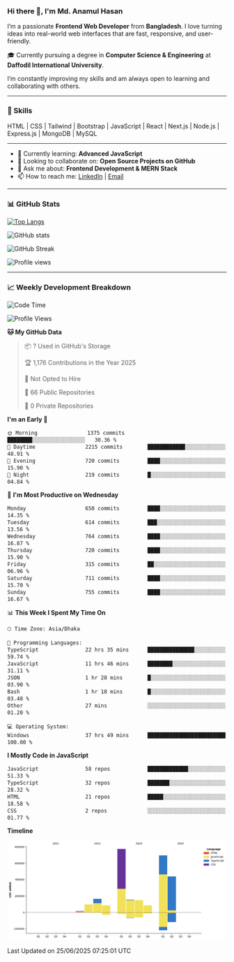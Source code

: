 ### Hi there 👋, I'm Md. Anamul Hasan

I’m a passionate **Frontend Web Developer** from **Bangladesh**. I love turning ideas into real-world web interfaces that are fast, responsive, and user-friendly.

🎓 Currently pursuing a degree in **Computer Science & Engineering** at **Daffodil International University**.

I’m constantly improving my skills and am always open to learning and collaborating with others.

---

### 🚀 Skills
HTML | CSS | Tailwind | Bootstrap | JavaScript | React | Next.js | Node.js | Express.js | MongoDB | MySQL 

---

- 🌱 Currently learning: **Advanced JavaScript**
- 👯 Looking to collaborate on: **Open Source Projects on GitHub**
- 💬 Ask me about: **Frontend Development & MERN Stack**
- 📫 How to reach me: [LinkedIn](https://www.linkedin.com/in/mdanamulhasan201) | [Email](mailto:anamulhasan3625@gmail.com)

---

### 📊 GitHub Stats

[![Top Langs](https://github-readme-stats.vercel.app/api/top-langs/?username=mdanamulhasan201&layout=compact)](https://github.com/anuraghazra/github-readme-stats)

![GitHub stats](https://github-readme-stats.vercel.app/api?username=mdanamulhasan201&show_icons=true&count_private=true&theme=tokyonight)

![GitHub Streak](https://streak-stats.demolab.com?user=mdanamulhasan201&theme=tokyonight)

![Profile views](https://gpvc.arturio.dev/mdanamulhasan201)

---

### 📈 Weekly Development Breakdown

<!--START_SECTION:waka-->
![Code Time](http://img.shields.io/badge/Code%20Time-333%20hrs%2048%20mins-blue)

![Profile Views](http://img.shields.io/badge/Profile%20Views-1-blue)

**🐱 My GitHub Data** 

> 📦 ? Used in GitHub's Storage 
 > 
> 🏆 1,176 Contributions in the Year 2025
 > 
> 🚫 Not Opted to Hire
 > 
> 📜 66 Public Repositories 
 > 
> 🔑 0 Private Repositories 
 > 
**I'm an Early 🐤** 

```text
🌞 Morning                1375 commits        ████████░░░░░░░░░░░░░░░░░   30.36 % 
🌆 Daytime                2215 commits        ████████████░░░░░░░░░░░░░   48.91 % 
🌃 Evening                720 commits         ████░░░░░░░░░░░░░░░░░░░░░   15.90 % 
🌙 Night                  219 commits         █░░░░░░░░░░░░░░░░░░░░░░░░   04.84 % 
```
📅 **I'm Most Productive on Wednesday** 

```text
Monday                   650 commits         ████░░░░░░░░░░░░░░░░░░░░░   14.35 % 
Tuesday                  614 commits         ███░░░░░░░░░░░░░░░░░░░░░░   13.56 % 
Wednesday                764 commits         ████░░░░░░░░░░░░░░░░░░░░░   16.87 % 
Thursday                 720 commits         ████░░░░░░░░░░░░░░░░░░░░░   15.90 % 
Friday                   315 commits         ██░░░░░░░░░░░░░░░░░░░░░░░   06.96 % 
Saturday                 711 commits         ████░░░░░░░░░░░░░░░░░░░░░   15.70 % 
Sunday                   755 commits         ████░░░░░░░░░░░░░░░░░░░░░   16.67 % 
```


📊 **This Week I Spent My Time On** 

```text
🕑︎ Time Zone: Asia/Dhaka

💬 Programming Languages: 
TypeScript               22 hrs 35 mins      ███████████████░░░░░░░░░░   59.74 % 
JavaScript               11 hrs 46 mins      ████████░░░░░░░░░░░░░░░░░   31.11 % 
JSON                     1 hr 28 mins        █░░░░░░░░░░░░░░░░░░░░░░░░   03.90 % 
Bash                     1 hr 18 mins        █░░░░░░░░░░░░░░░░░░░░░░░░   03.48 % 
Other                    27 mins             ░░░░░░░░░░░░░░░░░░░░░░░░░   01.20 % 

💻 Operating System: 
Windows                  37 hrs 49 mins      █████████████████████████   100.00 % 
```

**I Mostly Code in JavaScript** 

```text
JavaScript               58 repos            █████████████░░░░░░░░░░░░   51.33 % 
TypeScript               32 repos            ███████░░░░░░░░░░░░░░░░░░   28.32 % 
HTML                     21 repos            █████░░░░░░░░░░░░░░░░░░░░   18.58 % 
CSS                      2 repos             ░░░░░░░░░░░░░░░░░░░░░░░░░   01.77 % 
```



**Timeline**

![Lines of Code chart](https://raw.githubusercontent.com/mdanamulhasan201/mdanamulhasan201/main/assets/bar_graph.png)


 Last Updated on 25/06/2025 07:25:01 UTC
<!--END_SECTION:waka-->
